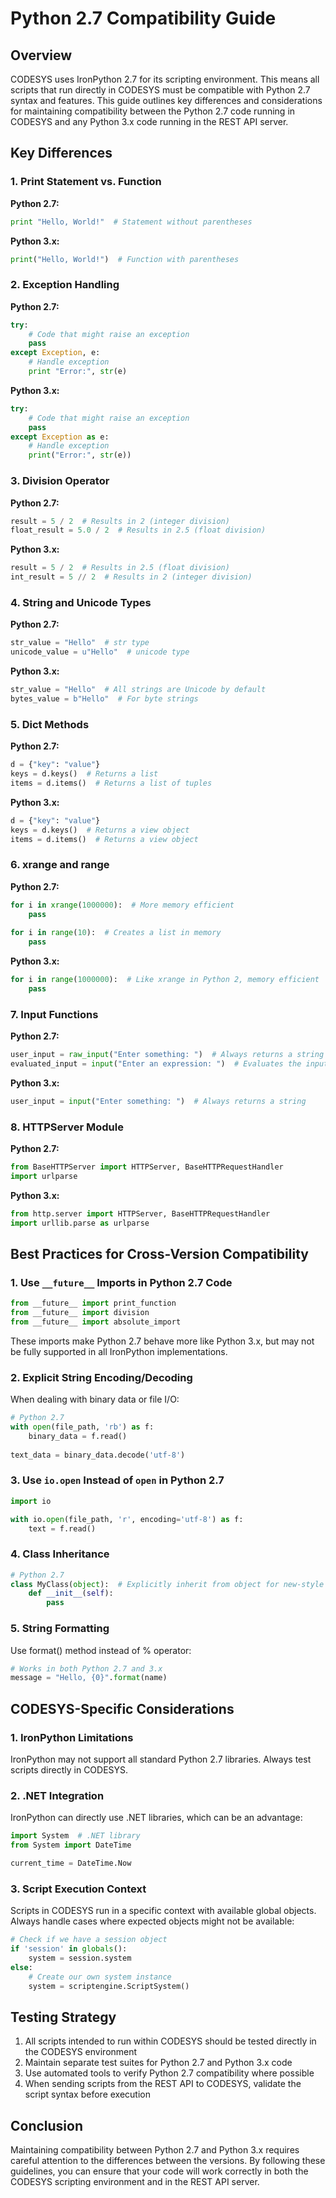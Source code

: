 # Python 2.7 Compatibility Guide

## Overview

CODESYS uses IronPython 2.7 for its scripting environment. This means all scripts that run directly in CODESYS must be compatible with Python 2.7 syntax and features. This guide outlines key differences and considerations for maintaining compatibility between the Python 2.7 code running in CODESYS and any Python 3.x code running in the REST API server.

## Key Differences

### 1. Print Statement vs. Function

**Python 2.7:**
```python
print "Hello, World!"  # Statement without parentheses
```

**Python 3.x:**
```python
print("Hello, World!")  # Function with parentheses
```

### 2. Exception Handling

**Python 2.7:**
```python
try:
    # Code that might raise an exception
    pass
except Exception, e:
    # Handle exception
    print "Error:", str(e)
```

**Python 3.x:**
```python
try:
    # Code that might raise an exception
    pass
except Exception as e:
    # Handle exception
    print("Error:", str(e))
```

### 3. Division Operator

**Python 2.7:**
```python
result = 5 / 2  # Results in 2 (integer division)
float_result = 5.0 / 2  # Results in 2.5 (float division)
```

**Python 3.x:**
```python
result = 5 / 2  # Results in 2.5 (float division)
int_result = 5 // 2  # Results in 2 (integer division)
```

### 4. String and Unicode Types

**Python 2.7:**
```python
str_value = "Hello"  # str type
unicode_value = u"Hello"  # unicode type
```

**Python 3.x:**
```python
str_value = "Hello"  # All strings are Unicode by default
bytes_value = b"Hello"  # For byte strings
```

### 5. Dict Methods

**Python 2.7:**
```python
d = {"key": "value"}
keys = d.keys()  # Returns a list
items = d.items()  # Returns a list of tuples
```

**Python 3.x:**
```python
d = {"key": "value"}
keys = d.keys()  # Returns a view object
items = d.items()  # Returns a view object
```

### 6. xrange and range

**Python 2.7:**
```python
for i in xrange(1000000):  # More memory efficient
    pass
    
for i in range(10):  # Creates a list in memory
    pass
```

**Python 3.x:**
```python
for i in range(1000000):  # Like xrange in Python 2, memory efficient
    pass
```

### 7. Input Functions

**Python 2.7:**
```python
user_input = raw_input("Enter something: ")  # Always returns a string
evaluated_input = input("Enter an expression: ")  # Evaluates the input as Python code
```

**Python 3.x:**
```python
user_input = input("Enter something: ")  # Always returns a string
```

### 8. HTTPServer Module

**Python 2.7:**
```python
from BaseHTTPServer import HTTPServer, BaseHTTPRequestHandler
import urlparse
```

**Python 3.x:**
```python
from http.server import HTTPServer, BaseHTTPRequestHandler
import urllib.parse as urlparse
```

## Best Practices for Cross-Version Compatibility

### 1. Use `__future__` Imports in Python 2.7 Code

```python
from __future__ import print_function
from __future__ import division
from __future__ import absolute_import
```

These imports make Python 2.7 behave more like Python 3.x, but may not be fully supported in all IronPython implementations.

### 2. Explicit String Encoding/Decoding

When dealing with binary data or file I/O:

```python
# Python 2.7
with open(file_path, 'rb') as f:
    binary_data = f.read()
    
text_data = binary_data.decode('utf-8')
```

### 3. Use `io.open` Instead of `open` in Python 2.7

```python
import io

with io.open(file_path, 'r', encoding='utf-8') as f:
    text = f.read()
```

### 4. Class Inheritance

```python
# Python 2.7
class MyClass(object):  # Explicitly inherit from object for new-style classes
    def __init__(self):
        pass
```

### 5. String Formatting

Use format() method instead of % operator:

```python
# Works in both Python 2.7 and 3.x
message = "Hello, {0}".format(name)
```

## CODESYS-Specific Considerations

### 1. IronPython Limitations

IronPython may not support all standard Python 2.7 libraries. Always test scripts directly in CODESYS.

### 2. .NET Integration

IronPython can directly use .NET libraries, which can be an advantage:

```python
import System  # .NET library
from System import DateTime

current_time = DateTime.Now
```

### 3. Script Execution Context

Scripts in CODESYS run in a specific context with available global objects. Always handle cases where expected objects might not be available:

```python
# Check if we have a session object
if 'session' in globals():
    system = session.system
else:
    # Create our own system instance
    system = scriptengine.ScriptSystem()
```

## Testing Strategy

1. All scripts intended to run within CODESYS should be tested directly in the CODESYS environment
2. Maintain separate test suites for Python 2.7 and Python 3.x code
3. Use automated tools to verify Python 2.7 compatibility where possible
4. When sending scripts from the REST API to CODESYS, validate the script syntax before execution

## Conclusion

Maintaining compatibility between Python 2.7 and Python 3.x requires careful attention to the differences between the versions. By following these guidelines, you can ensure that your code will work correctly in both the CODESYS scripting environment and in the REST API server.
